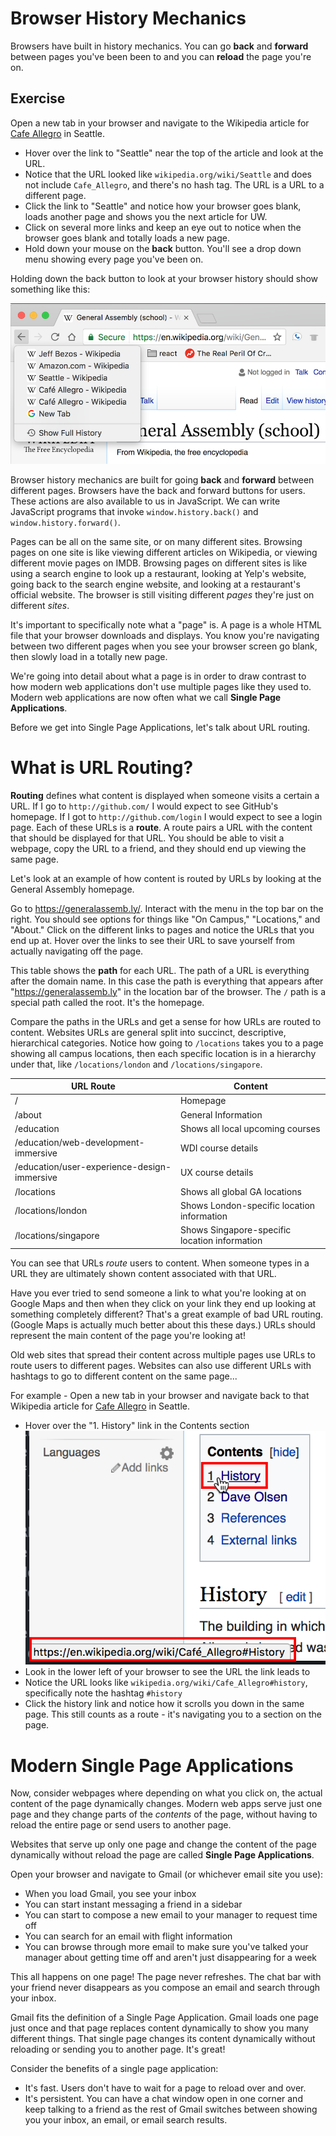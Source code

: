 # Browser History Mechanics
Browsers have built in history mechanics. You can go **back** and **forward**
between pages you've been been to and you can **reload** the page you're on.

## Exercise
Open a new tab in your browser and navigate to the Wikipedia article for
[Cafe Allegro](https://en.wikipedia.org/wiki/Cafe_Allegro) in Seattle.

* Hover over the link to "Seattle" near the top of the article and look at the URL.
* Notice that the URL looked like `wikipedia.org/wiki/Seattle` and does not
  include `Cafe_Allegro`, and there's no hash tag. The URL is a URL to a
  different page.
* Click the link to "Seattle" and notice how your browser goes blank, loads
  another page and shows you the next article for UW.
* Click on several more links and keep an eye out to notice when the browser
  goes blank and totally loads a new page.
* Hold down your mouse on the **back** button. You'll see a drop down menu
  showing every page you've been on.

Holding down the back button to look at your browser history should show
something like this:

![Cafe Allegro to General Assembly](assets/allegro_to_GA.png)

Browser history mechanics are built for going **back** and **forward** between
different pages. Browsers have the back and forward buttons for users. These
actions are also available to us in JavaScript. We can write JavaScript programs
that invoke `window.history.back()` and `window.history.forward()`.

Pages can be all on the same site, or on many different sites. Browsing pages on
one site is like viewing different articles on Wikipedia, or viewing different
movie pages on IMDB. Browsing pages on different sites is like using a search
engine to look up a restaurant, looking at Yelp's website, going back to the
search engine website, and looking at a restaurant's official website. The
browser is still visiting different *pages* they're just on different *sites*.

It's important to specifically note what a "page" is. A page is a whole HTML
file that your browser downloads and displays. You know you're navigating
between two different pages when you see your browser screen go blank, then
slowly load in a totally new page.

We're going into detail about what a page is in order to draw contrast to how
modern web applications don't use multiple pages like they used to. Modern web
applications are now often what we call **Single Page Applications**.

Before we get into Single Page Applications, let's talk about URL routing.

# What is URL Routing?
**Routing** defines what content is displayed when someone visits a certain a
URL. If I go to `http://github.com/` I would expect to see GitHub's homepage.
If I got to `http://github.com/login` I would expect to see a login page. Each
of these URLs is a **route**. A route pairs a URL with the content that should
be displayed for that URL. You should be able to visit a webpage, copy the URL
to a friend, and they should end up viewing the same page.

Let's look at an example of how content is routed by URLs by looking at the
General Assembly homepage.

Go to <https://generalassemb.ly/>. Interact with the menu in the top bar on
the right. You should see options for things like "On Campus," "Locations," and
"About." Click on the different links to pages and notice the URLs that you end
up at. Hover over the links to see their URL to save yourself from actually
navigating off the page.

This table shows the **path** for each URL. The path of a URL is everything
after the domain name. In this case the path is everything that appears
after "https://generalassemb.ly" in the location bar of the browser. The `/`
path is a special path called the root. It's the homepage.

Compare the paths in the URLs and get a sense for how URLs are routed to
content. Websites URLs are general split into succinct, descriptive,
hierarchical categories. Notice how going to `/locations` takes you to a page
showing all campus locations, then each specific location is in a hierarchy
under that, like `/locations/london` and `/locations/singapore`.

| **URL Route**                       | **Content**                                              |
|-------------------------------------|----------------------------------------------------------|
| /                                               | Homepage                                     |
| /about                                          | General Information                          |
| /education                                      | Shows all local upcoming courses             |
| /education/web-development-immersive            | WDI course details                           |
| /education/user-experience-design-immersive     | UX course details                            |
| /locations                                      | Shows all global GA locations                |
| /locations/london                               | Shows London-specific location information   |
| /locations/singapore                            | Shows Singapore-specific location information|

You can see that URLs *route* users to content. When someone types in a URL
they are ultimately shown content associated with that URL.

Have you ever tried to send someone a link to what you're looking at on Google
Maps and then when they click on your link they end up looking at something
completely different? That's a great example of bad URL routing. (Google Maps
is actually much better about this these days.) URLs should represent the
main content of the page you're looking at!

Old web sites that spread their content across multiple pages use URLs to route
users to different pages. Websites can also use different URLs with hashtags to go to different content on the same page...

For example - Open a new tab in your browser and navigate back to that Wikipedia article for
[Cafe Allegro](https://en.wikipedia.org/wiki/Cafe_Allegro) in Seattle.

* Hover over the "1. History" link in the Contents section
  ![History Link](assets/hover-over-history-link.png)
* Look in the lower left of your browser to see the URL the link leads to
* Notice the URL looks like `wikipedia.org/wiki/Cafe_Allegro#history`,
  specifically note the hashtag `#history`
* Click the history link and notice how it scrolls you down in the same page. This still counts as a route - it's navigating you to a section on the page.

# Modern Single Page Applications
Now, consider webpages where depending on what you click on, the actual content of the page dynamically changes. Modern web apps serve just one
page and they change parts of the *contents* of the page, without
having to reload the entire page or send users to another page.

Websites that serve up only one page and change the content of the page
dynamically without reload the page are called **Single Page Applications**.

Open your browser and navigate to Gmail (or whichever email site you use):

* When you load Gmail, you see your inbox
* You can start instant messaging a friend in a sidebar
* You can start to compose a new email to your manager to request time off
* You can search for an email with flight information
* You can browse through more email to make sure you've talked your manager
  about getting time off and aren't just disappearing for a week

This all happens on one page! The page never refreshes. The chat bar with your
friend never disappears as you compose an email and search through your inbox.

Gmail fits the definition of a Single Page Application. Gmail loads one
page just once and that page replaces content dynamically to show you many
different things. That single page changes its content dynamically without
reloading or sending you to another page. It's great!

Consider the benefits of a single page application:
* It's fast. Users don't have to wait for a page to reload over and over.
* It's persistent. You can have a chat window open in one corner and keep
  talking to a friend as the rest of Gmail switches between showing you your
  inbox, an email, or email search results.
